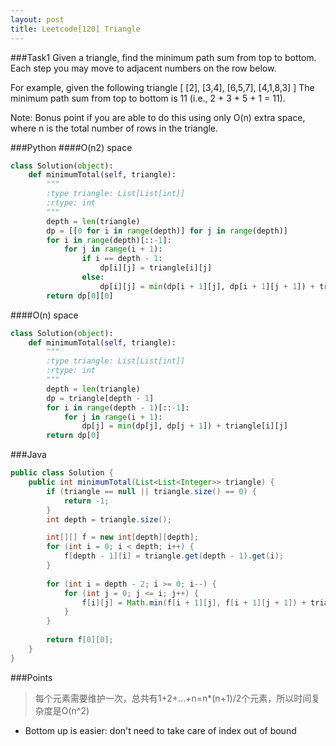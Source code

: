 ```yaml
---
layout: post
title: Leetcode[120] Triangle
---
```

###Task1
Given a triangle, find the minimum path sum from top to bottom. Each step you may move to adjacent numbers on the row below.

For example, given the following triangle
[
     [2],
    [3,4],
   [6,5,7],
  [4,1,8,3]
]
The minimum path sum from top to bottom is 11 (i.e., 2 + 3 + 5 + 1 = 11).

Note:
Bonus point if you are able to do this using only O(n) extra space, where n is the total number of rows in the triangle.

###Python
####O(n2) space
```python
class Solution(object):
    def minimumTotal(self, triangle):
        """
        :type triangle: List[List[int]]
        :rtype: int
        """
        depth = len(triangle)
        dp = [[0 for i in range(depth)] for j in range(depth)]
        for i in range(depth)[::-1]:
            for j in range(i + 1):
                if i == depth - 1:
                    dp[i][j] = triangle[i][j]
                else:
                    dp[i][j] = min(dp[i + 1][j], dp[i + 1][j + 1]) + triangle[i][j]
        return dp[0][0]
```
####O(n) space
```python
class Solution(object):
    def minimumTotal(self, triangle):
        """
        :type triangle: List[List[int]]
        :rtype: int
        """
        depth = len(triangle)
        dp = triangle[depth - 1]
        for i in range(depth - 1)[::-1]:
            for j in range(i + 1):
                dp[j] = min(dp[j], dp[j + 1]) + triangle[i][j]
        return dp[0]
```
###Java

```java
public class Solution {
    public int minimumTotal(List<List<Integer>> triangle) {
        if (triangle == null || triangle.size() == 0) {
            return -1;
        }
        int depth = triangle.size();

        int[][] f = new int[depth][depth];
        for (int i = 0; i < depth; i++) {
            f[depth - 1][i] = triangle.get(depth - 1).get(i);
        }
        
        for (int i = depth - 2; i >= 0; i--) {
            for (int j = 0; j <= i; j++) {
                f[i][j] = Math.min(f[i + 1][j], f[i + 1][j + 1]) + triangle.get(i).get(j);
            }
        }
        
        return f[0][0];
    }
}

```

###Points

> 每个元素需要维护一次，总共有1+2+...+n=n*(n+1)/2个元素，所以时间复杂度是O(n^2)

* Bottom up is easier: don't need to take care of index out of bound